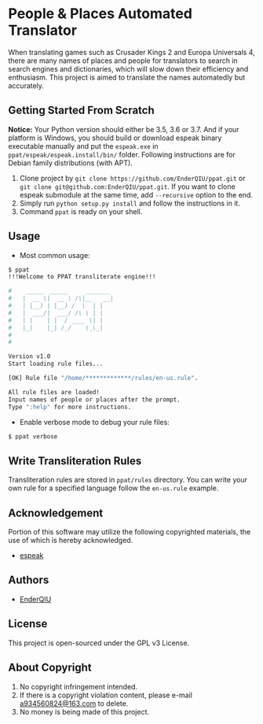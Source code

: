 # People & Places Automated Translator

When translating games such as Crusader Kings 2 and Europa Universals 4, there are many names of places and people for
 translators to search in search engines and dictionaries, which will slow down their efficiency and enthusiasm. 
This project is aimed to translate the names automatedly but accurately.

## Getting Started From Scratch

**Notice:** Your Python version should either be 3.5, 3.6 or 3.7. And if your platform is Windows, you should build or download espeak binary executable manually and put the `espeak.exe` in `ppat/espeak/espeak.install/bin/` folder. Following instructions are for Debian family distributions (with APT).

1. Clone project by `git clone https://github.com/EnderQIU/ppat.git` or `git clone git@github.com:EnderQIU/ppat.git`. If you want to clone espeak submodule at the same time, add `--recursive` option to the end.
2. Simply run `python setup.py install` and follow the instructions in it.
3. Command `ppat` is ready on your shell.

## Usage

- Most common usage:

```sh
$ ppat
!!!Welcome to PPAT transliterate engine!!!

#    _____  _____     _______
#   |  __ \|  __ \ /\|__   __|
#   | |__) | |__) /  \  | |
#   |  ___/|  ___/ /\ \ | |
#   | |    | |  / ____ \| |
#   |_|    |_| /_/    \_\_|
#
#

Version v1.0
Start loading rule files...

[OK] Rule file "/home/*************/rules/en-us.rule".

All rule files are loaded!
Input names of people or places after the prompt.
Type ":help" for more instructions.
```

- Enable verbose mode to debug your rule files:

```sh
$ ppat verbose
```

## Write Transliteration Rules

Transliteration rules are stored in `ppat/rules` directory. You can write your own rule for a specified language follow
 the `en-us.rule` example.

## Acknowledgement

Portion of this software may utilize the following copyrighted materials, the use of which is hereby acknowledged.

- [espeak](http://espeak.sourceforge.net)

## Authors

- [EnderQIU](https://github.com/EnderQIU)

## License

This project is open-sourced under the GPL v3 License.

## About Copyright

1. No copyright infringement intended.
2. If there is a copyright violation content, please e-mail <a934560824@163.com> to delete.
3. No money is being made of this project.
